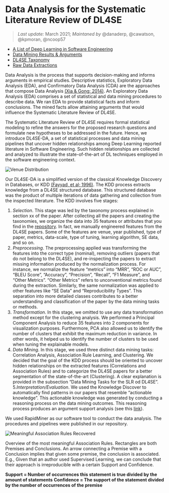 # Data Analysis for the Systematic Literature Review of DL4SE

> *Last update:* March 2021; *Maintaned by* @danaderp, @cawatson, @kpmoran, @ncoop57

- [A List of Deep Learning in Software Engineering](https://github.com/WM-CSCI-435-F19/dl4se/edit/master/data/)
- [Data Mining Results & Arguments](https://github.com/WM-CSCI-435-F19/dl4se/tree/master/results/README.md)
- [DL4SE Taxonomy](https://github.com/WM-SEMERU/dl4se/blob/master/data/SLR%20Taxonomies.xlsx)
- [Raw Data Extractions](https://github.com/WM-SEMERU/dl4se/blob/master/data/SLR%20Extractions.xlsx)

Data Analysis is the process that supports decision-making and informs arguments in empirical studies. Descriptive statistics, Exploratory Data Analysis (EDA), and Confirmatory Data Analysis (CDA) are the approaches that compose Data Analysis [(Xia & Gong; 2014)](https://www.emerald.com/insight/content/doi/10.1108/BIJ-08-2012-0050/full/html). An Exploratory Data Analysis (EDA) comprises a set of statistical and data mining procedures to describe data. We ran EDA to provide statistical facts and inform conclusions. The mined facts allow attaining arguments that would influence the Systematic Literature Review of DL4SE.

The Systematic Literature Review of DL4SE requires formal statistical modeling to refine the answers for the proposed research questions and formulate new hypotheses to be addressed in the future. Hence, we introduce DL4SE-DA, a set of statistical processes and data mining pipelines that uncover hidden relationships among Deep Learning reported literature in Software Engineering. Such hidden relationships are collected and analyzed to illustrate the state-of-the-art of DL techniques employed in the software engineering context.   

![Venue Distribution](https://wm-semeru.github.io/dl4se/results/dataset2021/descriptive/venue_parliament.png)

Our DL4SE-DA is a simplified version of the classical Knowledge Discovery in Databases, or KDD [(Fayyad, et al; 1996)](https://www.aaai.org/ojs/index.php/aimagazine/article/view/1230). The KDD process extracts knowledge from a DL4SE structured database. This structured database was the product of multiple iterations of data gathering and collection from the inspected literature. The KDD involves five stages:

1. *Selection*. This stage was led by the taxonomy process explained in section xx of the paper. After collecting all the papers and creating the taxonomies, we organize the data into 35 features or attributes that you find in the [repository](https://github.com/WM-CSCI-435-F19/dl4se/blob/master/data/Dl4SE-Dataset.csv). In fact, we manually engineered features from the DL4SE papers. Some of the features are venue, year published, type of paper, metrics, data-scale, type of tuning, learning algorithm, SE data, and so on.   
2. *Preprocessing*. The preprocessing applied was transforming the features into the correct type (nominal), removing outliers (papers that do not belong to the DL4SE), and re-inspecting the papers to extract missing information produced by the normalization process. For instance, we normalize the feature “metrics” into “MRR”, “ROC or AUC”, “BLEU Score”, “Accuracy”, “Precision”, “Recall”, “F1 Measure”, and “Other Metrics”. “Other Metrics” refers to unconventional metrics found during the extraction. Similarly, the same normalization was applied to other features like “SE Data” and “Reproducibility Types”. This separation into more detailed classes contributes to a better understanding and classification of the paper by the data mining tasks or methods.  
3. *Transformation*. In this stage, we omitted to use any data transformation method except for the clustering analysis. We performed a Principal Component Analysis to reduce 35 features into 2 components for visualization purposes. Furthermore, PCA also allowed us to identify the number of clusters that exhibit the maximum reduction in variance. In other words, it helped us to identify the number of clusters to be used  when tuning the explainable models.  
4. *Data Mining*. In this stage, we used three distinct data mining tasks: Correlation Analysis, Association Rule Learning, and Clustering. We decided that the goal of the KDD process should be oriented to uncover hidden relationships on the extracted features (Correlations and Association Rules) and to categorize the DL4SE papers for a better segmentation of the state-of-the-art (Clustering). A clear explanation is provided in the subsection “Data Mining Tasks for the SLR od DL4SE”. 
5.*Interpretation/Evaluation*. We used the Knowledge Discover to automatically find patterns in our papers that resemble “actionable knowledge”. This actionable knowledge was generated by conducting a reasoning process on the data mining outcomes. This reasoning process produces an argument support analysis (see this [link](https://github.com/WM-CSCI-435-F19/dl4se/tree/master/results)). 

We used RapidMiner as our software tool to conduct the data analysis. The procedures and pipelines were published in our repository.


![Meaningful Association Rules Recovered](https://wm-semeru.github.io/dl4se/results/dataset2021/association/AssociationRules.png)

Overview of the most meaningful Association Rules. Rectangles are both Premises and Conclusions. An arrow connecting a Premise with a Conclusion implies that given some premise, the conclusion is associated. E.g., Given that an author used Supervised Learning, we can conclude that their approach is irreproducible with a certain Support and Confidence.

**Support = Number of occurrences this statement is true divided by the amount of statements**
**Confidence = The support of the statement divided by the number of occurrences of the premise**
